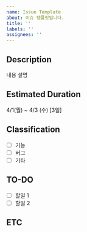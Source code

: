 ```yaml
---
name: Issue Template
about: 이슈 템플릿입니다.
title: ''
labels: ''
assignees: ''
---
```

## Description
내용 설명

## Estimated Duration
4/1(월) ~ 4/3 (수) [3일]

## Classification
- [ ] 기능
- [ ] 버그
- [ ] 기타

## TO-DO
- [ ] 할일 1 
- [ ] 할일 2

## ETC

